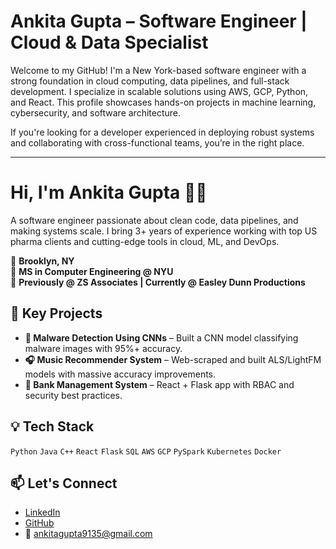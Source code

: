 # Ankita Gupta – Software Engineer | Cloud & Data Specialist

Welcome to my GitHub! I'm a New York-based software engineer with a strong foundation in cloud computing, data pipelines, and full-stack development. I specialize in scalable solutions using AWS, GCP, Python, and React. This profile showcases hands-on projects in machine learning, cybersecurity, and software architecture.

If you're looking for a developer experienced in deploying robust systems and collaborating with cross-functional teams, you’re in the right place.

---

# Hi, I'm Ankita Gupta 👩‍💻

A software engineer passionate about clean code, data pipelines, and making systems scale. I bring 3+ years of experience working with top US pharma clients and cutting-edge tools in cloud, ML, and DevOps.

📍 **Brooklyn, NY**  
🧠 **MS in Computer Engineering @ NYU**  
💼 **Previously @ ZS Associates | Currently @ Easley Dunn Productions**

## 🚀 Key Projects
- **🔐 Malware Detection Using CNNs** – Built a CNN model classifying malware images with 95%+ accuracy.
- **🎧 Music Recommender System** – Web-scraped and built ALS/LightFM models with massive accuracy improvements.
- **🏦 Bank Management System** – React + Flask app with RBAC and security best practices.

## 💡 Tech Stack
`Python` `Java` `C++` `React` `Flask` `SQL` `AWS` `GCP` `PySpark` `Kubernetes` `Docker`

## 📫 Let's Connect
- [LinkedIn](https://linkedin.com/in/ag9135)
- [GitHub](https://github.com/Ankita-Gupta2024)
- 📧 ankitagupta9135@gmail.com
